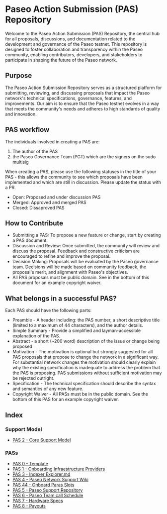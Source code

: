 # Paseo Action Submission (PAS) Repository
Welcome to the Paseo Action Submission (PAS) Repository, the central hub for all proposals, discussions, and documentation related to the development and governance of the Paseo testnet. This repository is designed to foster collaboration and transparency within the Paseo community, enabling contributors, developers, and stakeholders to participate in shaping the future of the Paseo network.

## Purpose
The Paseo Action Submission Repository serves as a structured platform for submitting, reviewing, and discussing proposals that impact the Paseo network's technical specifications, governance, features, and improvements. Our aim is to ensure that the Paseo testnet evolves in a way that meets the community's needs and adheres to high standards of quality and innovation.

## PAS workflow
The individuals involved in creating a PAS are:
1. The author of the PAS
2. the Paseo Governance Team (PGT) which are the signers on the sudo multisig

When creating a PAS, please use the following statuses in the title of your PAS - this allows the community to see which proposals have been implemented and which are still in discussion. Please update the status with a PR. 
* Open: Proposed and under discussion PAS
* Merged: Approved and merged PAS
* Closed: Dissaproved PAS

## How to Contribute
- Submitting a PAS: To propose a new feature or change, start by creating a PAS document.
- Discussion and Review: Once submitted, the community will review and discuss the proposal. Feedback and constructive criticism are encouraged to refine and improve the proposal.
- Decision Making: Proposals will be evaluated by the Paseo governance team. Decisions will be made based on community feedback, the proposal's merit, and alignment with Paseo's objectives.
- All PAS proposals must be public domain. See in the bottom of this document for an example copyright waiver. 

## What belongs in a successful PAS?
Each PAS should have the following parts:
* Preamble - A header including: the PAS number, a short descriptive title (limited to a maximum of 44 characters), and the author details.
* Simple Summary - Provide a simplified and layman-accessible explanation of the PAS.
* Abstract - a short (~200 word) description of the issue or change being proposed
* Motivation - The motivation is optional but strongly suggested for all PAS proposals that propose to change the network in a significant way. For substantial network changes the motivation should clearly explain why the existing specification is inadequate to address the problem that the PAS is proposing. PAS submissions without sufficient motivation may be rejected outright.
* Specification - The technical specification should describe the syntax and semantics of any new feature.
* Copyright Waiver - All PASs must be in the public domain. See the bottom of this PAS for an example copyright waiver.


## Index

### Support Model
- [PAS 2 - Core Support Model](https://github.com/paseo-network/paseo-action-submission/blob/main/pas/PAS-2-core-support-model.md)
  
### PASs

- [PAS 0 - Template](https://github.com/paseo-network/paseo-action-submission/blob/main/pas/PAS-0-template.md)
- [PAS 1 - Onboarding Infraestructure Providers](https://github.com/paseo-network/paseo-action-submission/blob/main/pas/PAS-1-onboard_infrastructure_providers.md)
- [PAS 3 - Indexer Explorer.md](https://github.com/paseo-network/paseo-action-submission/blob/main/pas/PAS-3-indexer-explorer.md)
- [PAS 4 - Paseo Network Support Wiki](https://github.com/paseo-network/paseo-action-submission/blob/main/pas/PAS-4-paseo-network-support-wiki.md)
- [PAS 44 - Onboard Paras Slots](https://github.com/paseo-network/paseo-action-submission/blob/main/pas/PAS-44-Onboard-paras-slots.md)
- [PAS 5 - Paseo Support Repository](https://github.com/paseo-network/paseo-action-submission/blob/main/pas/PAS-5-paseo-support-repository.md)
- [PAS 6 - Paseo Team call Schedule](https://github.com/paseo-network/paseo-action-submission/blob/main/pas/PAS-6-team-call-schedule.md)
- [PAS 7 - Hardware Specs](https://github.com/paseo-network/paseo-action-submission/blob/main/pas/PAS-7-Hardware_specs.md)
- [PAS 8 - Payouts](https://github.com/paseo-network/paseo-action-submission/blob/main/pas/PAS-8-Payouts.md)
